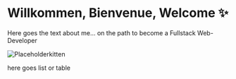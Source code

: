 # Willkommen, Bienvenue, Welcome  :sparkles:

Here goes the text about me... on the path to become a Fullstack Web-Developer

![Placeholderkitten](http://placekitten.com/300/200)

here goes list or table
